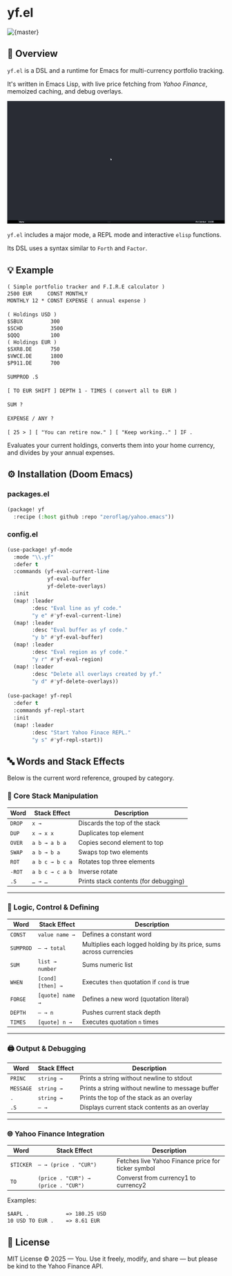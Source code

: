 # yf.el

![{master}](https://github.com/zeroflag/yahoo.emacs/actions/workflows/ci.yml/badge.svg)

## 📝 Overview

`yf.el` is a DSL and a runtime for Emacs for multi-currency portfolio tracking. 

It's written in Emacs Lisp, with live price fetching from *Yahoo Finance*, memoized caching, and debug overlays.

<img src="imgs/demo.gif" alt="fib" />

`yf.el` includes a major mode, a REPL mode and interactive `elisp` functions. 

Its DSL uses a syntax similar to `Forth` and `Factor`.


## 💡 Example

```Forth
( Simple portfolio tracker and F.I.R.E calculator )
2500 EUR     CONST MONTHLY
MONTHLY 12 * CONST EXPENSE ( annual expense )

( Holdings USD )
$SBUX         300
$SCHD         3500
$QQQ          100
( Holdings EUR )
$SXR8.DE      750
$VWCE.DE      1800
$P911.DE      700

SUMPROD .S

[ TO EUR SHIFT ] DEPTH 1 - TIMES ( convert all to EUR )

SUM ?

EXPENSE / ANY ?

[ 25 > ] [ "You can retire now." ] [ "Keep working.." ] IF .
```

Evaluates your current holdings, converts them into your home currency, and divides by your annual expenses.

## ⚙️ Installation (Doom Emacs)

### packages.el

```lisp
(package! yf
  :recipe (:host github :repo "zeroflag/yahoo.emacs"))
```

### config.el

```lisp
(use-package! yf-mode
  :mode "\\.yf"
  :defer t
  :commands (yf-eval-current-line
             yf-eval-buffer
             yf-delete-overlays)
  :init
  (map! :leader
        :desc "Eval line as yf code."
        "y e" #'yf-eval-current-line)
  (map! :leader
        :desc "Eval buffer as yf code."
        "y b" #'yf-eval-buffer)
  (map! :leader
        :desc "Eval region as yf code."
        "y r" #'yf-eval-region)
  (map! :leader
        :desc "Delete all overlays created by yf."
        "y d" #'yf-delete-overlays))

(use-package! yf-repl
  :defer t
  :commands yf-repl-start
  :init
  (map! :leader
        :desc "Start Yahoo Finace REPL."
        "y s" #'yf-repl-start))
```

## 🔤 Words and Stack Effects

Below is the current word reference, grouped by category.

### 🔧 Core Stack Manipulation

| Word   | Stack Effect    | Description                           |
| ------ | --------------- | ------------------------------------- |
| `DROP` | `x →`           | Discards the top of the stack         |
| `DUP`  | `x → x x`       | Duplicates top element                |
| `OVER` | `a b → a b a`   | Copies second element to top          |
| `SWAP` | `a b → b a`     | Swaps top two elements                |
| `ROT`  | `a b c → b c a` | Rotates top three elements            |
| `-ROT` | `a b c → c a b` | Inverse rotate                        |
| `.S`   | `… → …`         | Prints stack contents (for debugging) |

---

### 🧠 Logic, Control & Defining 

| Word      | Stack Effect                            | Description                                   |
| --------- | --------------------------------------- | --------------------------------------------- |
| `CONST`   | `value name →`                          | Defines a constant word                                             |
| `SUMPROD` | `— → total`                             | Multiplies each logged holding by its price, sums across currencies |
| `SUM`     | `list → number`                         | Sums numeric list                                                   |
| `WHEN`    | `[cond] [then] →`                       | Executes `then` quotation if `cond` is true   |
| `FORGE`   | `[quote] name →`                        | Defines a new word (quotation literal)        |
| `DEPTH`   | `— → n`                                 | Pushes current stack depth                    |
| `TIMES`   | `[quote] n →`                           | Executes quotation `n` times                  |

---

### 🖨️ Output & Debugging

| Word     | Stack Effect   | Description                                          |
| ---------| -------------- | ---------------------------------------------------- |
| `PRINC`  | `string →`     | Prints a string without newline to stdout            |
| `MESSAGE`| `string →`     | Prints a string without newline to message buffer    |
| `.`      | `string →`     | Prints the top of the stack as an overlay            |
| `.S`     | `— →`          | Displays current stack contents as an overlay        |

---

### 🌐 Yahoo Finance Integration

| Word                 | Stack Effect                                | Description                                        |
| -------------------- | ------------------------------------------- | -------------------------------------------------- |
| `$TICKER`            | `— → (price . "CUR")`                       | Fetches live Yahoo Finance price for ticker symbol |
| `TO`                 | `(price . "CUR") → (price . "CUR")`         | Converst from currency1 to currency2               |

Examples:

```Forth
$AAPL .            => 180.25 USD
10 USD TO EUR .    => 8.61 EUR
```

## 📜 License

MIT License © 2025 — You.
Use it freely, modify, and share — but please be kind to the Yahoo Finance API.
